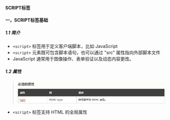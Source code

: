 #### SCRIPT标签

#### 一，SCRIPT标签基础

##### 1.1 简介
* `<script>` 标签用于定义客户端脚本，比如 JavaScript
* `<script>` 元素既可包含脚本语句，也可以通过 "src" 属性指向外部脚本文件
* JavaScript 通常用于图像操作、表单验证以及动态内容更改。

##### 1.2 属性

>![](./images/script属性1.png)



* `<script>` 标签支持 HTML 的全局属性
